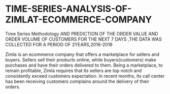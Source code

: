 # TIME-SERIES-ANALYSIS-OF-ZIMLAT-ECOMMERCE-COMPANY

Time Series Methodology AND PREDICTION OF THE ORDER VALUE AND ORDER VOLUME OF CUSTOMERS FOR THE NEXT 7 DAYS ,THE DATA WAS COLLECTED FOR A PERIOD OF 2YEARS,2016-2018

Zimla is an ecommerce company that offers a marketplace for sellers and buyers. Sellers sell their products online, while buyers(customers) make purchases and have their orders delivered to them. Being a marketplace, to remain profitable, Zimla requires that its sellers are top notch and consistently exceed customers expectation. In recent months, its call center has been receiving customers complains around the delivery of their orders.



